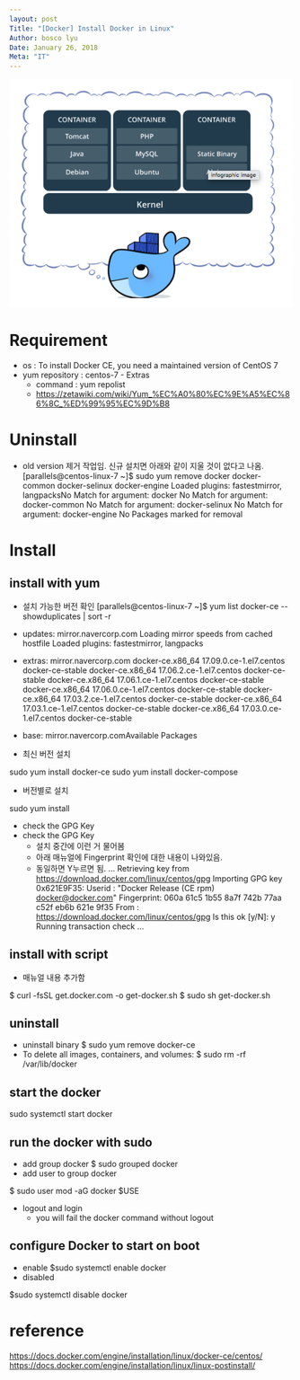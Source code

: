 ```yaml
---
layout: post
Title: "[Docker] Install Docker in Linux"
Author: bosco lyu
Date: January 26, 2018
Meta: "IT"
---
```


<img src="/images/fulls/docker.png" class="fit image">

# Requirement
* os : To install Docker CE, you need a maintained version of CentOS 7
* yum repository : centos-7 - Extras
    * command : yum repolist
    * https://zetawiki.com/wiki/Yum_%EC%A0%80%EC%9E%A5%EC%86%8C_%ED%99%95%EC%9D%B8
# Uninstall
* old version 제거 작업임. 신규 설치면 아래와 같이 지울 것이 없다고 나옴.
[parallels@centos-linux-7 ~]$ sudo yum remove docker docker-common docker-selinux docker-engine
Loaded plugins: fastestmirror, langpacksNo 
Match for argument: docker
No Match for argument: docker-common
No Match for argument: docker-selinux
No Match for argument: docker-engine
No Packages marked for removal
# Install
## install with yum
* 설치 가능한 버전 확인
[parallels@centos-linux-7 ~]$ yum list docker-ce --showduplicates | sort -r
 * updates: mirror.navercorp.com
Loading mirror speeds from cached hostfile
Loaded plugins: fastestmirror, langpacks
 * extras: mirror.navercorp.com
docker-ce.x86_64            17.09.0.ce-1.el7.centos             docker-ce-stable
docker-ce.x86_64            17.06.2.ce-1.el7.centos             docker-ce-stable
docker-ce.x86_64            17.06.1.ce-1.el7.centos             docker-ce-stable
docker-ce.x86_64            17.06.0.ce-1.el7.centos             docker-ce-stable
docker-ce.x86_64            17.03.2.ce-1.el7.centos             docker-ce-stable
docker-ce.x86_64            17.03.1.ce-1.el7.centos             docker-ce-stable
docker-ce.x86_64            17.03.0.ce-1.el7.centos             docker-ce-stable
 * base: mirror.navercorp.comAvailable Packages

* 최신 버전 설치

sudo yum install docker-ce
sudo yum install docker-compose

* 버전별로 설치

sudo yum install <FULLY-QUALIFIED-PACKAGE-NAME>

* check the GPG Key
* check the GPG Key
    * 설치 중간에 이런 거 물어봄 
    * 아래 매뉴얼에 Fingerprint 확인에 대한 내용이 나와있음.
    * 동일하면 Y누르면 됨.
...
Retrieving key from https://download.docker.com/linux/centos/gpg
Importing GPG key 0x621E9F35:
 Userid     : "Docker Release (CE rpm) <docker@docker.com>"
 Fingerprint: 060a 61c5 1b55 8a7f 742b 77aa c52f eb6b 621e 9f35
 From       : https://download.docker.com/linux/centos/gpg
Is this ok [y/N]: y
Running transaction check
...

## install with script
*  매뉴얼 내용 추가함

$ curl -fsSL get.docker.com -o get-docker.sh
$ sudo sh get-docker.sh

## uninstall
* uninstall binary
$ sudo yum remove docker-ce
* To delete all images, containers, and volumes:
$ sudo rm -rf /var/lib/docker

## start the docker
sudo systemctl start docker

## run the docker with sudo
* add group docker
$ sudo grouped docker
* add user to group docker

$ sudo user mod -aG docker $USE
* logout and login
    * you will fail the docker command without logout
## configure Docker to start on boot
* enable
$sudo systemctl enable docker
* disabled

$sudo systemctl disable docker


# reference 
https://docs.docker.com/engine/installation/linux/docker-ce/centos/
https://docs.docker.com/engine/installation/linux/linux-postinstall/